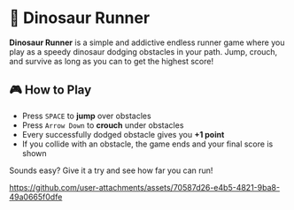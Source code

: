 # 🦖 Dinosaur Runner

**Dinosaur Runner** is a simple and addictive endless runner game where you play as a speedy dinosaur dodging obstacles in your path. Jump, crouch, and survive as long as you can to get the highest score!

## 🎮 How to Play

- Press `SPACE` to **jump** over obstacles
- Press `Arrow Down` to **crouch** under obstacles
- Every successfully dodged obstacle gives you **+1 point**
- If you collide with an obstacle, the game ends and your final score is shown

Sounds easy? Give it a try and see how far you can run!

https://github.com/user-attachments/assets/70587d26-e4b5-4821-9ba8-49a0665f0dfe

